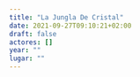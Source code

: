 ```yaml
---
title: "La Jungla De Cristal"
date: 2021-09-27T09:10:21+02:00
draft: false
actores: []
year: ""
lugar: ""
---
```


